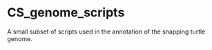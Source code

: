 # CS_genome_scripts

A small subset of scripts used in the annotation of the snapping turtle genome.
